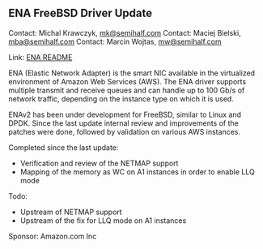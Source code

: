 ## ENA FreeBSD Driver Update ##

Contact: Michal Krawczyk, <mk@semihalf.com>
Contact: Maciej Bielski, <mba@semihalf.com>
Contact: Marcin Wojtas, <mw@semihalf.com>

Link: [ENA README](https://github.com/amzn/amzn-drivers/blob/master/kernel/fbsd/ena/README)

ENA (Elastic Network Adapter) is the smart NIC available in the
virtualized environment of Amazon Web Services (AWS).  The ENA
driver supports multiple transmit and receive queues and can handle
up to 100 Gb/s of network traffic, depending on the instance type
on which it is used.

ENAv2 has been under development for FreeBSD, similar to Linux
and DPDK.  Since the last update internal review and improvements
of the patches were done, followed by validation on various AWS
instances.

Completed since the last update:
  * Verification and review of the NETMAP support
  * Mapping of the memory as WC on A1 instances in order to enable LLQ mode

Todo:
  * Upstream of NETMAP support
  * Upstream of the fix for LLQ mode on A1 instances

Sponsor: Amazon.com Inc
